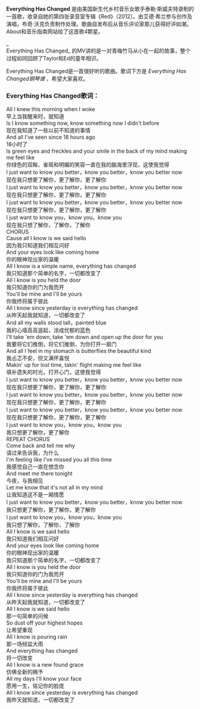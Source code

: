 

**Everything Has Changed**
是由美国新生代乡村音乐女歌手泰勒·斯威夫特录制的一首歌，收录自她的第四张录音室专辑《Red》（2012）。由艾德·希兰参与创作及演唱，布奇·沃克负责制作处理。歌曲自发布后从音乐评论家那儿获得好评如潮。About和音乐指南网站给了这首歌4颗星。

_  
Everything Has Changed_ 的MV讲的是一对青梅竹马从小在一起的故事，整个过程如同回顾了Taylor和Ed的童年相识。

  
Everything Has Changed是一首很好听的歌曲。歌词下方是 _Everything Has Changed钢琴谱_ ，希望大家喜欢。

### Everything Has Changed歌词：

All I knew this morning when I woke  
早上当我醒来时，就知道  
Is I know something now, know something now I didn't before  
现在我知道了一些以前不知道的事情  
And all I've seen since 18 hours ago  
18小时了  
Is green eyes and freckles and your smile in the back of my mind making me
feel like  
你绿色的双眸、雀斑和明媚的笑容一直在我的脑海里浮现，这使我觉得  
I just want to know you better，know you better，know you better now  
现在我只想更了解你，更了解你，更了解你  
I just want to know you better，know you better，know you better now  
现在我只想更了解你，更了解你，更了解你  
I just want to know you better，know you better，know you better now  
现在我只想更了解你，更了解你，更了解你  
I just want to know you，know you，know you  
现在我只想了解你，了解你，了解你  
CHORUS  
Cause all I know is we said hello  
因为我只知道我们相互问好  
And your eyes look like coming home  
你的眼神现出家的温暖  
All I know is a simple name, everything has changed  
我只知道那个简单的名字，一切都改变了  
All I know is you held the door  
我只知道你的门为我而开  
You'll be mine and I'll be yours  
你我终将属于彼此  
All I know since yesterday is everything has changed  
从昨天起我就知道，一切都改变了  
And all my walls stood tall，painted blue  
我的心墙高高竖起，涂成忧郁的蓝色  
I'll take 'em down, take 'em down and open up the door for you  
我要将它们推倒，将它们推倒，为你打开一扇门  
And all I feel in my stomach is butterflies the beautiful kind  
我忐忑不安，但又满怀喜悦  
Makin' up for lost time, takin' flight making me feel like  
填补遗失的时光，打开心门，这使我觉得  
I just want to know you better，know you better，know you better now  
现在我只想更了解你，更了解你，更了解你  
I just want to know you better，know you better，know you better now  
现在我只想更了解你，更了解你，更了解你  
I just want to know you better，know you better，know you better now  
现在我只想更了解你，更了解你，更了解你  
I just want to know you，know you，know you  
我只想更了解你，更了解你  
REPEAT CHORUS  
Come back and tell me why  
请过来告诉我，为什么  
I'm feeling like I've missed you all this time  
我感觉自己一直在想念你  
And meet me there tonight  
今夜，与我相见  
Let me know that it's not all in my mind  
让我知道这不是一厢情愿  
I just want to know you better，know you better，know you better now  
我只想更了解你，更了解你，更了解你  
I just want to know you，know you，know you  
我只想了解你，了解你，了解你  
All I know is we said hello  
我只知道我们相互问好  
And your eyes look like coming home  
你的眼神现出家的温暖  
我只知道那个简单的名字，一切都改变了  
All I know is you held the door  
我只知道你的门为我而开  
You'll be mine and I'll be yours  
你我终将属于彼此  
All I know since yesterday is everything has changed  
从昨天起我就知道，一切都改变了  
All I know is we said hello  
那一句简单的问候  
So dust off your highest hopes  
让希望重现  
All I know is pouring rain  
那一场倾盆大雨  
And everything has changed  
将一切改变  
All I know is a new found grace  
仿佛全新的赐予  
All my days I'll know your face  
愿用一生，铭记你的脸庞  
All I know since yesterday is everything has changed  
我昨天就知道，一切都改变了

